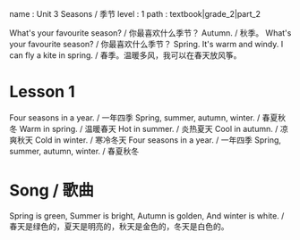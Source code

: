 name : Unit 3 Seasons / 季节
level : 1
path : textbook|grade_2|part_2

What's your favourite season? / 你最喜欢什么季节？
Autumn. / 秋季。
What's your favourite season? / 你最喜欢什么季节？
Spring. It's warm and windy. I can fly a kite in spring. / 春季。温暖多风，我可以在春天放风筝。

# Lesson 1

Four seasons in a year. / 一年四季
Spring, summer, autumn, winter. / 春夏秋冬
Warm in spring. / 温暖春天
Hot in summer. / 炎热夏天
Cool in autumn. / 凉爽秋天
Cold in winter. / 寒冷冬天
Four seasons in a year. / 一年四季
Spring, summer, autumn, winter. / 春夏秋冬

# Song / 歌曲

Spring is green, Summer is bright, Autumn is golden, And winter is white. / 春天是绿色的，夏天是明亮的，秋天是金色的，冬天是白色的。
